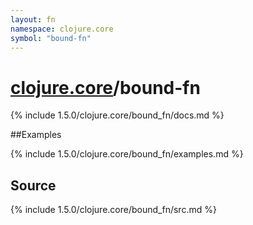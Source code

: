```yaml
---
layout: fn
namespace: clojure.core
symbol: "bound-fn"
---
```


# [clojure.core](../)/bound-fn

{% include 1.5.0/clojure.core/bound_fn/docs.md %}

##Examples

{% include 1.5.0/clojure.core/bound_fn/examples.md %}
## Source
{% include 1.5.0/clojure.core/bound_fn/src.md %}

